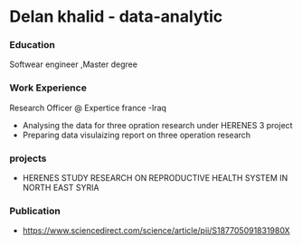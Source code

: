 # Delan khalid -  data-analytic

### Education
Softwear engineer ,Master degree

### Work Experience
Research Officer  @ Expertice france -Iraq
- Analysing the data for three opration research under HERENES 3 project
- Preparing data visulaizing report on three operation research

### projects
- HERENES STUDY RESEARCH ON REPRODUCTIVE HEALTH SYSTEM IN NORTH EAST SYRIA
  
### Publication
- https://www.sciencedirect.com/science/article/pii/S187705091831980X

